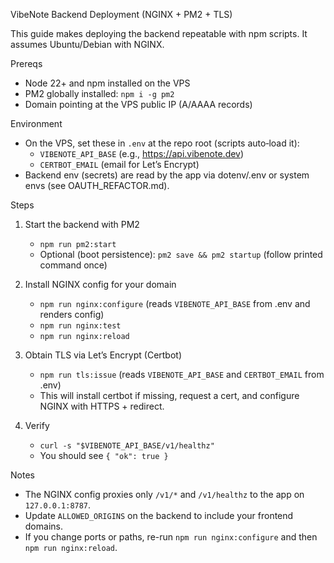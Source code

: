 VibeNote Backend Deployment (NGINX + PM2 + TLS)

This guide makes deploying the backend repeatable with npm scripts. It assumes Ubuntu/Debian with NGINX.

Prereqs
- Node 22+ and npm installed on the VPS
- PM2 globally installed: `npm i -g pm2`
- Domain pointing at the VPS public IP (A/AAAA records)

Environment
- On the VPS, set these in `.env` at the repo root (scripts auto‑load it):
  - `VIBENOTE_API_BASE` (e.g., https://api.vibenote.dev)
  - `CERTBOT_EMAIL` (email for Let’s Encrypt)
- Backend env (secrets) are read by the app via dotenv/.env or system envs (see OAUTH_REFACTOR.md).

Steps
1) Start the backend with PM2
   - `npm run pm2:start`
   - Optional (boot persistence): `pm2 save && pm2 startup` (follow printed command once)

2) Install NGINX config for your domain
   - `npm run nginx:configure`  (reads `VIBENOTE_API_BASE` from .env and renders config)
   - `npm run nginx:test`
   - `npm run nginx:reload`

3) Obtain TLS via Let’s Encrypt (Certbot)
   - `npm run tls:issue`  (reads `VIBENOTE_API_BASE` and `CERTBOT_EMAIL` from .env)
   - This will install certbot if missing, request a cert, and configure NGINX with HTTPS + redirect.

4) Verify
   - `curl -s "$VIBENOTE_API_BASE/v1/healthz"`
   - You should see `{ "ok": true }`

Notes
- The NGINX config proxies only `/v1/*` and `/v1/healthz` to the app on `127.0.0.1:8787`.
- Update `ALLOWED_ORIGINS` on the backend to include your frontend domains.
- If you change ports or paths, re-run `npm run nginx:configure` and then `npm run nginx:reload`.
